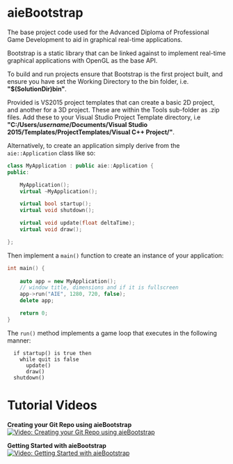 # aieBootstrap
The base project code used for the Advanced Diploma of Professional Game Development to aid in graphical real-time applications.

Bootstrap is a static library that can be linked against to implement real-time graphical applications with OpenGL as the base API.

To build and run projects ensure that Bootstrap is the first project built, and ensure you have set the Working Directory to the bin folder, i.e. <b>"$(SolutionDir)bin\"</b>.

Provided is VS2015 project templates that can create a basic 2D project, and another for a 3D project. These are within the Tools sub-folder as .zip files. Add these to your Visual Studio Project Template directory, i.e <b>"C:/Users/<i>username</i>/Documents/Visual Studio 2015/Templates/ProjectTemplates/Visual C++ Project/"</b>.

Alternatively, to create an application simply derive from the ```aie::Application``` class like so:
```c++
class MyApplication : public aie::Application {
public:

	MyApplication();
	virtual ~MyApplication();

	virtual bool startup();
	virtual void shutdown();

	virtual void update(float deltaTime);
	virtual void draw();

};
```
Then implement a ```main()``` function to create an instance of your application:
```c++
int main() {
	
	auto app = new MyApplication();
	// window title, dimensions and if it is fullscreen
	app->run("AIE", 1280, 720, false);
	delete app;

	return 0;
}
```
The ```run()``` method implements a game loop that executes in the following manner:
```
  if startup() is true then
    while quit is false
      update()
      draw()
  shutdown()
```

# Tutorial Videos
<b>Creating your Git Repo using aieBootstrap</b>
[![Video: Creating your Git Repo using aieBootstrap](https://i.vimeocdn.com/video/629137423.webp?mw=600&amp;mh=450)](https://vimeo.com/213005085/3609374652)

<b>Getting Started with aieBootstrap</b>
[![Video: Getting Started with aieBootstrap](https://i.vimeocdn.com/video/629873947.webp?mw=600&amp;mh=450)](https://vimeo.com/213607377/77c8867175)
